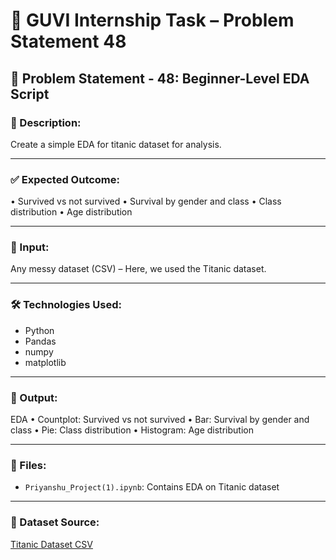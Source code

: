 #
# 🧹 GUVI Internship Task – Problem Statement 48

## 🚀 Problem Statement - 48: Beginner-Level EDA Script

### 📌 Description:
Create a simple EDA for titanic dataset for analysis.

---

### ✅ Expected Outcome:
•  Survived vs not survived
•  Survival by gender and class
•  Class distribution
•  Age distribution

---

### 📂 Input:
Any messy dataset (CSV) – Here, we used the Titanic dataset.

---

### 🛠️ Technologies Used:
- Python
- Pandas
- numpy
- matplotlib

---

### 📄 Output:
  EDA 
• Countplot: Survived vs not survived
• Bar: Survival by gender and class
• Pie: Class distribution
• Histogram: Age distribution

---

### 📁 Files:
- `Priyanshu_Project(1).ipynb`: Contains EDA on Titanic dataset
  

---

### 🔗 Dataset Source:
[Titanic Dataset CSV](https://www.kaggle.com/datasets/ibrahimelsayed182/titanic-dataset)
